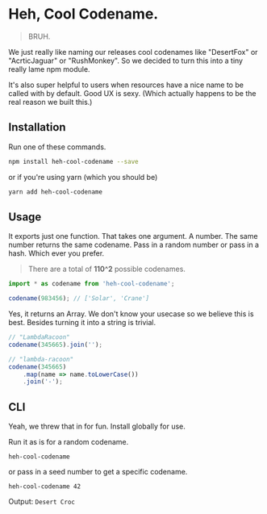 # Heh, Cool Codename.
> BRUH.

We just really like naming our releases cool codenames like "DesertFox" or "AcrticJaguar" or "RushMonkey". So we decided to turn this into a tiny really lame npm module.

It's also super helpful to users when resources have a nice name to be called with by default. Good UX is sexy. (Which actually happens to be the real reason we built this.)

## Installation
Run one of these commands.
```BASH
npm install heh-cool-codename --save
```

or if you're using yarn (which you should be)

```BASH
yarn add heh-cool-codename
```


## Usage
It exports just one function. That takes one argument. A number. The same number returns the same codename. Pass in a random number or pass in a hash. Which ever you prefer.

> There are a total of **110^2** possible codenames.

```Javascript
import * as codename from 'heh-cool-codename';

codename(983456); // ['Solar', 'Crane']
```

Yes, it returns an Array. We don't know your usecase so we believe this is best. Besides turning it into a string is trivial.

```Javascript
// "LambdaRacoon"
codename(345665).join(''); 

// "lambda-racoon"
codename(345665)
	.map(name => name.toLowerCase())
    .join('-');
```


## CLI
Yeah, we threw that in for fun. Install globally for use.

Run it as is for a random codename.

```
heh-cool-codename
```

or pass in a seed number to get a specific codename.

```
heh-cool-codename 42
```
Output: `Desert Croc`